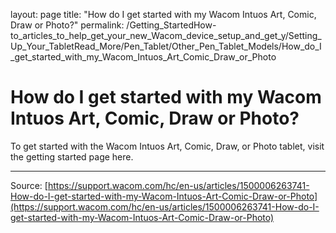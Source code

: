 layout: page
title: "How do I get started with my Wacom Intuos Art, Comic, Draw or Photo?"
permalink: /Getting_StartedHow-to_articles_to_help_get_your_new_Wacom_device_setup_and_get_y/Setting_Up_Your_TabletRead_More/Pen_Tablet/Other_Pen_Tablet_Models/How_do_I_get_started_with_my_Wacom_Intuos_Art_Comic_Draw_or_Photo

# How do I get started with my Wacom Intuos Art, Comic, Draw or Photo?

To get started with the Wacom Intuos Art, Comic, Draw, or Photo tablet, visit the getting started page here.

---
Source: [https://support.wacom.com/hc/en-us/articles/1500006263741-How-do-I-get-started-with-my-Wacom-Intuos-Art-Comic-Draw-or-Photo](https://support.wacom.com/hc/en-us/articles/1500006263741-How-do-I-get-started-with-my-Wacom-Intuos-Art-Comic-Draw-or-Photo)

